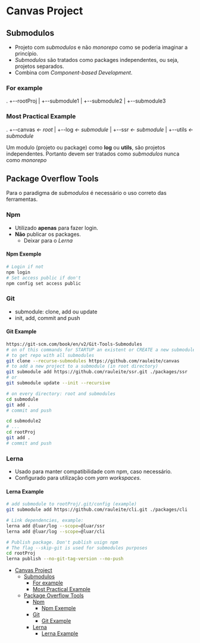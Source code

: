 # Canvas Project

## Submodulos

- Projeto com *submodulos* e não *monorepo* como se poderia imaginar a princípio.
- *Submodulos* são tratados como packages independentes, ou seja, projetos separados.
- Combina com *Component-based Development*.

### For example

.
+--rootProj
|  +--submodule1
|  +--submodule2
|  +--submodule3

### Most Practical Example

.
+--canvas *<- root*
|  +--log *<- submodule*
|  +--ssr *<- submodule*
|  +--utils *<- submodule*

Um modulo (projeto ou package) como **log** ou **utils**, são projetos independentes.
Portanto devem ser tratados como *submodulos* nunca como *monorepo*

## Package Overflow Tools

Para o paradigma de *submodulos* é necessário o uso correto das ferramentas.

### Npm

- Utilizado **apenas** para fazer login.
- **Não** publicar os packages.
  - Deixar para o *Lerna*

#### Npm Exemple

```sh
# Login if not
npm login
# Set access public if don't
npm config set access public
```

### Git

- submodule: clone, add ou update
- init, add, commit and push

#### Git Example

```sh
https://git-scm.com/book/en/v2/Git-Tools-Submodules
# on of this commands for STARTUP an existent or CREATE a new submodule
# to get repo with all submodules
git clone --recurse-submodules https://github.com/rauleite/canvas
# to add a new project to a submodule (in root directory)
git submodule add https://github.com/rauleite/ssr.git ./packages/ssr
# or
git submodule update --init --recursive
```

```sh
# on every directory: root and submodules
cd submodule
git add .
# commit and push

cd submodule2
# ...
cd rootProj
git add .
# commit and push
```

### Lerna

- Usado para manter compatibilidade com npm, caso necessário.
- Configurado para utilização com *yarn workspaces*.

#### Lerna Example

```sh
# add submodule to rootProj/.git/config (example)
git submodule add https://github.com/rauleite/cli.git ./packages/cli
```

```sh
# Link dependencies, example:
lerna add @luar/log --scope=@luar/ssr
lerna add @luar/log --scope=@luar/cli
```

```sh
# Publish package. Don't publish usign npm
# The flag --skip-git is used for submodules purposes
cd rootProj
lerna publish --no-git-tag-version --no-push
```

- [Canvas Project](#canvas-project)
  - [Submodulos](#submodulos)
    - [For example](#for-example)
    - [Most Practical Example](#most-practical-example)
  - [Package Overflow Tools](#package-overflow-tools)
    - [Npm](#npm)
      - [Npm Exemple](#npm-exemple)
    - [Git](#git)
      - [Git Example](#git-example)
    - [Lerna](#lerna)
      - [Lerna Example](#lerna-example)
